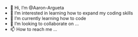 - 👋 Hi, I’m @Aaron-Argueta
- 👀 I’m interested in learning how to expand my coding skills
- 🌱 I’m currently learning how to code
- 💞️ I’m looking to collaborate on ...
- 📫 How to reach me ...

<!---
Aaron-Argueta/Aaron-Argueta is a ✨ special ✨ repository because its `README.md` (this file) appears on your GitHub profile.
You can click the Preview link to take a look at your changes.
--->
